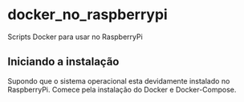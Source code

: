 # docker_no_raspberrypi
Scripts Docker para usar no RaspberryPi

## Iniciando a instalação
Supondo que o sistema operacional esta devidamente instalado no RaspberryPi. Comece pela instalação do Docker e Docker-Compose.
